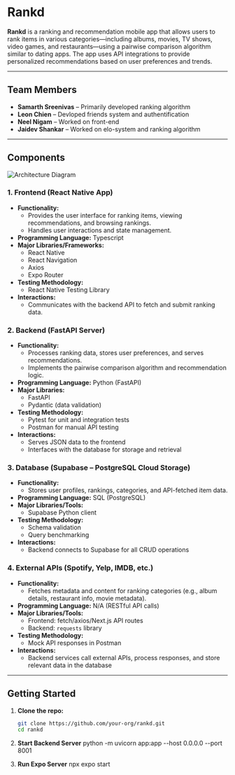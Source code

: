 # Rankd

**Rankd** is a ranking and recommendation mobile app that allows users to rank items in various categories—including albums, movies, TV shows, video games, and restaurants—using a pairwise comparison algorithm similar to dating apps. The app uses API integrations to provide personalized recommendations based on user preferences and trends.

---

## Team Members

- **Samarth Sreenivas** – Primarily developed ranking algorithm    
- **Leon Chien** – Devloped friends system and authentification
- **Neel Nigam** – Worked on front-end
- **Jaidev Shankar** – Worked on elo-system and ranking algorithm  

---

## Components
![Architecture Diagram]()

### 1. Frontend (React Native App)
- **Functionality:**  
  - Provides the user interface for ranking items, viewing recommendations, and browsing rankings.  
  - Handles user interactions and state management.  
- **Programming Language:** Typescript
- **Major Libraries/Frameworks:**  
  - React Native
  - React Navigation
  - Axios
  - Expo Router
- **Testing Methodology:**  
  - React Native Testing Library 
- **Interactions:**  
  - Communicates with the backend API to fetch and submit ranking data.

### 2. Backend (FastAPI Server)
- **Functionality:**  
  - Processes ranking data, stores user preferences, and serves recommendations.  
  - Implements the pairwise comparison algorithm and recommendation logic.  
- **Programming Language:** Python (FastAPI)  
- **Major Libraries:**  
  - FastAPI  
  - Pydantic (data validation)  
- **Testing Methodology:**  
  - Pytest for unit and integration tests  
  - Postman for manual API testing  
- **Interactions:**  
  - Serves JSON data to the frontend  
  - Interfaces with the database for storage and retrieval

### 3. Database (Supabase – PostgreSQL Cloud Storage)
- **Functionality:**  
  - Stores user profiles, rankings, categories, and API-fetched item data.  
- **Programming Language:** SQL (PostgreSQL)  
- **Major Libraries/Tools:**  
  - Supabase Python client  
- **Testing Methodology:**  
  - Schema validation  
  - Query benchmarking  
- **Interactions:**  
  - Backend connects to Supabase for all CRUD operations

### 4. External APIs (Spotify, Yelp, IMDB, etc.)
- **Functionality:**  
  - Fetches metadata and content for ranking categories (e.g., album details, restaurant info, movie metadata).  
- **Programming Language:** N/A (RESTful API calls)  
- **Major Libraries/Tools:**  
  - Frontend: fetch/axios/Next.js API routes  
  - Backend: `requests` library  
- **Testing Methodology:**  
  - Mock API responses in Postman  
- **Interactions:**  
  - Backend services call external APIs, process responses, and store relevant data in the database

---

## Getting Started

1. **Clone the repo:**  
   ```bash
   git clone https://github.com/your-org/rankd.git
   cd rankd

2. **Start Backend Server**
   python -m uvicorn app:app --host 0.0.0.0 --port 8001

3. **Run Expo Server**
   npx expo start




